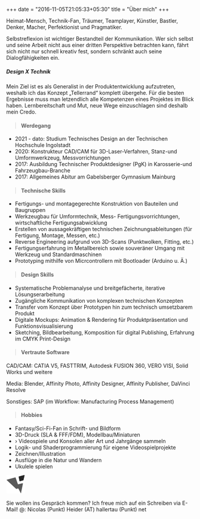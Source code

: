 +++
date = "2016-11-05T21:05:33+05:30"
title = "Über mich" 
+++

Heimat-Mensch, Technik-Fan, Träumer, Teamplayer, Künstler, Bastler,	Denker, Macher, Perfektionist und Pragmatiker.





Selbstreflexion ist wichtiger Bestandteil der Kommunikation. Wer sich selbst und seine Arbeit nicht aus einer dritten Perspektive betrachten kann, fährt sich nicht nur schnell kreativ fest, sondern schränkt auch seine Dialogfähigkeiten ein.	


##### Design X Technik	
Mein Ziel ist es als Generalist in der Produktentwicklung aufzutreten, weshalb ich das Konzept „Tellerrand“ komplett übergehe. Für die besten Ergebnisse muss man letzendlich alle Kompetenzen eines Projektes im Blick haben.
Lernbereitschaft und Mut, neue Wege einzuschlagen sind deshalb mein Credo.





>#### Werdegang

* 2021 - dato: Studium Technisches Design an der Technischen Hochschule Ingolstadt
* 2020: Konstrukteur CAD/CAM für 3D-Laser-Verfahren, Stanz-und Umformwerkzeug, Messvorrichtungen
* 2017: Ausbildung Technischer Produktdesigner (PgK) in Karosserie-und Fahrzeugbau-Branche
* 2017: Allgemeines Abitur am Gabelsberger Gymnasium Mainburg

>#### Technische Skills

* Fertigungs- und montagegerechte Konstruktion von Bauteilen und Baugruppen
* Werkzeugbau für Umformtechnik, Mess- Fertigungsvorrichtungen, wirtschaftliche Fertigungsabwicklung
* Erstellen von aussagekräftigen technischen Zeichnungsableitungen (für Fertigung, Montage, Messen, etc.)
* Reverse Engineering aufgrund von 3D-Scans (Punktwolken, Fitting, etc.)
* Fertigungserfahrung im Metallbereich sowie souveräner Umgang mit Werkzeug und Standardmaschinen
* Prototyping mithilfe von Micrcontrollern mit Bootloader (Arduino u. Ä.)

>#### Design Skills

* Systematische Problemanalyse und breitgefächerte, iterative Lösungserarbeitung
* Zugängliche Kommunikation von komplexen technischen Konzepten
* Transfer vom Konzept über Prototypen hin zum technisch umsetzbarem Produkt
* Digitale Mockups: Animation & Rendering für Produktpräsentation und Funktionsvisualisierung
* Sketching, Bildbearbeitung, Komposition für digital Publishing, Erfahrung im CMYK Print-Design


>#### Vertraute Software
CAD/CAM: CATIA V5, FASTTRIM, Autodesk FUSION 360, VERO VISI, Solid Works und weitere

Media: Blender, Affinity Photo, Affinity Designer, Affinity Publisher, DaVinci Resolve

Sonstiges:  SAP (im Workflow: Manufacturing Process Management)



>#### Hobbies
* Fantasy/Sci-Fi-Fan in Schrift- und Bildform
* 3D-Druck (SLA & FFF/FDM), Modellbau/Miniaturen
* ›	Videospiele und Konsolen aller Art und Jahrgänge sammeln
* Logik- und Shaderprogrammierung für eigene Videospielprojekte
* Zeichnen/Illustration
* Ausflüge in die Natur und Wandern
* Ukulele spielen

![image_0][2]

Sie wollen ins Gespräch kommen? Ich freue mich auf ein Schreiben via E-Mail!
@: Nicolas (Punkt) Heider (AT) hallertau (Punkt) net

[2]: /img/icon_small.png
